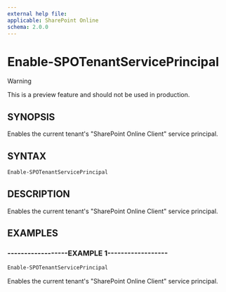 ```yaml
---
external help file:
applicable: SharePoint Online
schema: 2.0.0
---
```

# Enable-SPOTenantServicePrincipal

> [!WARNING]
> This is a preview feature and should not be used in production.

## SYNOPSIS
Enables the current tenant's "SharePoint Online Client" service principal.

## SYNTAX

```powershell
Enable-SPOTenantServicePrincipal
```

## DESCRIPTION
Enables the current tenant's "SharePoint Online Client" service principal.

## EXAMPLES

### ------------------EXAMPLE 1------------------
```powershell
Enable-SPOTenantServicePrincipal
```

Enables the current tenant's "SharePoint Online Client" service principal.
